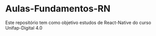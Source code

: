 # Aulas-Fundamentos-RN
Este repositório tem como objetivo estudos de React-Native do curso Unifap-Digital 4.0
